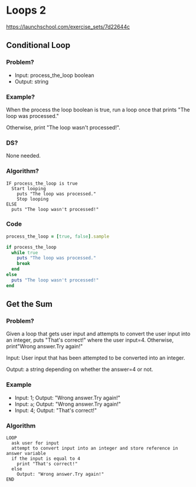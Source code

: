 # Loops 2 
https://launchschool.com/exercise_sets/7d22644c

## Conditional Loop

### Problem?
- Input: process_the_loop boolean
- Output: string


### Example?

When the process the loop boolean is true, run a loop once that prints "The loop was processed." 

Otherwise, print "The loop wasn't processed!". 

### DS? 

None needed.

### Algorithm?

```
IF process_the_loop is true
  Start looping
    puts "The loop was processed." 
    Stop looping
ELSE
  puts "The loop wasn't processed!"

```

### Code

```ruby
process_the_loop = [true, false].sample

if process_the_loop
  while true
    puts "The loop was processed."
    break
  end
else
  puts "The loop wasn't processed!"
end

```

## Get the Sum


### Problem?
Given a loop that gets user input and attempts to convert the user input into an integer, puts "That's correct!" where the user input=4. Otherwise, print"Wrong answer.Try again!"

Input: User input that has been attempted to be converted into an integer.

Output: a string depending on whether the answer=4 or not.

### Example

- Input: 1; Output: "Wrong answer.Try again!"
- Input: `a`; Output: "Wrong answer.Try again!"
- Input: 4; Output: "That's correct!"

### Algorithm

```
LOOP
  ask user for input
  attempt to convert input into an integer and store reference in answer variable
  if the input is equal to 4
    print "That's correct!"
  else
    Output: "Wrong answer.Try again!"
END
```
    
